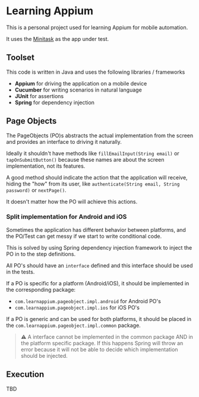 # Learning Appium
This is a personal project used for learning Appium for mobile automation.

It uses the [Minitask](https://github.com/redlor/Minitask) as the app under test.


## Toolset
This code is written in Java and uses the following libraries / frameworks

 - **Appium** for driving the application on a mobile device
 - **Cucumber** for writing scenarios in natural language
 - **JUnit** for assertions
 - **Spring** for dependency injection
 
## Page Objects
The PageObjects (PO)s abstracts the actual implementation from the screen and provides an interface to driving it naturally.

Ideally it shouldn't have methods like `fillEmailInput(String email)` or `tapOnSubmitButton()` because these names are about the screen implementation, not its features.

A good method should indicate the action that the application will receive, hiding the "how" from its user, like `authenticate(String email, String password)` or `nextPage()`.

It doesn't matter how the PO will achieve this actions.

### Split implementation for Android and iOS
Sometimes the application has different behavior between platforms, and the PO/Test can get messy if we start to write conditional code.

This is solved by using Spring dependency injection framework to inject the PO in to the step definitions.

All PO's should have an `interface` defined and this interface should be used in the tests.

If a PO is specific for a platform (Android/iOS), it should be implemented in the corresponding package: 
 - `com.learnappium.pageobject.impl.android` for Android PO's
 - `com.learnappium.pageobject.impl.ios` for iOS PO's
 
If a PO is generic and can be used for both platforms, it should be placed in the `com.learnappium.pageobject.impl.common` package.

> :warning: A interface cannot be implemented in the common package AND in the platform specific package.
>If this happens Spring will throw an error because it will not be able to decide which implementation should be injected. 

## Execution
TBD